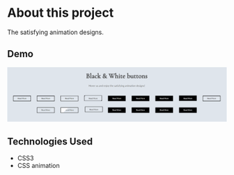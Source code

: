 # About this project

The satisfying animation designs.

## Demo

![Farmers Market Finder - Animated gif demo](demo/demo.gif)

## Technologies Used

- CSS3
- CSS animation
